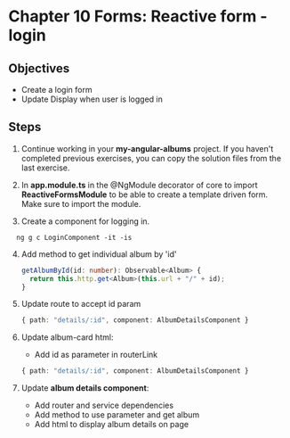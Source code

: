 # Chapter 10 Forms: Reactive form - login

## Objectives

- Create a login form
- Update Display when user is logged in

## Steps

1. Continue working in your **my-angular-albums** project. If you haven't completed previous exercises, you can copy the solution files from the last exercise.

2) In **app.module.ts** in the @NgModule decorator of core to import **ReactiveFormsModule** to be able to create a template driven form. Make sure to import the module.

3) Create a component for logging in.

```command
  ng g c LoginComponent -it -is
```

4. Add method to get individual album by 'id'

   ```typescript
   getAlbumById(id: number): Observable<Album> {
     return this.http.get<Album>(this.url + "/" + id);
   }
   ```

5. Update route to accept id param

   ```typescript
   { path: "details/:id", component: AlbumDetailsComponent }
   ```

6. Update album-card html:

   - Add id as parameter in routerLink

   ```typescript
   { path: "details/:id", component: AlbumDetailsComponent }
   ```

7. Update **album details component**:

   - Add router and service dependencies
   - Add method to use parameter and get album
   - Add html to display album details on page
